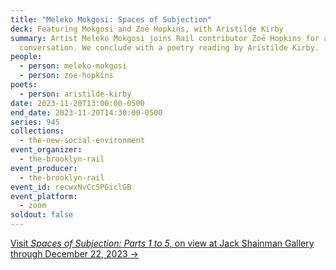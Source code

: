 ```yaml
---
title: "Meleko Mokgosi: Spaces of Subjection"
deck: Featuring Mokgosi and Zoë Hopkins, with Aristilde Kirby
summary: Artist Meleko Mokgosi joins Rail contributor Zoë Hopkins for a
  conversation. We conclude with a poetry reading by Aristilde Kirby.
people:
  - person: meleko-mokgosi
  - person: zoe-hopkins
poets:
  - person: aristilde-kirby
date: 2023-11-20T13:00:00-0500
end_date: 2023-11-20T14:30:00-0500
series: 945
collections:
  - the-new-social-environment
event_organizer:
  - the-brooklyn-rail
event_producer:
  - the-brooklyn-rail
event_id: recwxNvCcSPGiclGB
event_platform:
  - zoom
soldout: false
---
```

[V﻿isit *Spaces of Subjection: Parts 1 to 5*, on view at Jack Shainman Gallery through December 22, 2023 →](https://jackshainman.com/exhibitions/meleko_mokgosi9)
